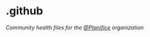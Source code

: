 # .github

*Community health files for the [@Planifice](https://github.com/planifice) organization*
